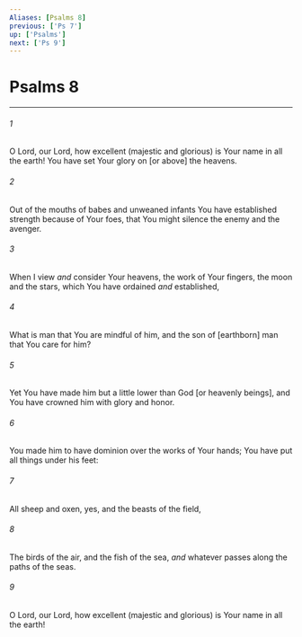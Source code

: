```yaml
---
Aliases: [Psalms 8]
previous: ['Ps 7']
up: ['Psalms']
next: ['Ps 9']
---
```

# Psalms 8

***














###### 1 






O Lord, our Lord, how excellent (majestic and glorious) is Your name in all the earth! You have set Your glory on [or above] the heavens. 













###### 2 






Out of the mouths of babes and unweaned infants You have established strength because of Your foes, that You might silence the enemy and the avenger. 













###### 3 






When I view _and_ consider Your heavens, the work of Your fingers, the moon and the stars, which You have ordained _and_ established, 













###### 4 






What is man that You are mindful of him, and the son of [earthborn] man that You care for him? 













###### 5 






Yet You have made him but a little lower than God [or heavenly beings], and You have crowned him with glory and honor. 













###### 6 






You made him to have dominion over the works of Your hands; You have put all things under his feet: 













###### 7 






All sheep and oxen, yes, and the beasts of the field, 













###### 8 






The birds of the air, and the fish of the sea, _and_ whatever passes along the paths of the seas. 













###### 9 






O Lord, our Lord, how excellent (majestic and glorious) is Your name in all the earth!
